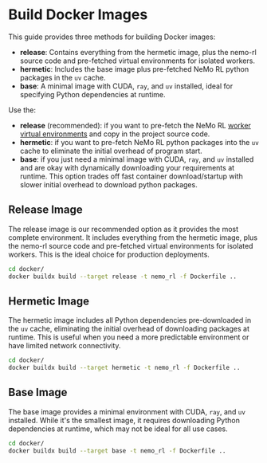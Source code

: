 # Build Docker Images

This guide provides three methods for building Docker images:

* **release**: Contains everything from the hermetic image, plus the nemo-rl source code and pre-fetched virtual environments for isolated workers.
* **hermetic**: Includes the base image plus pre-fetched NeMo RL python packages in the `uv` cache.
* **base**: A minimal image with CUDA, `ray`, and `uv` installed, ideal for specifying Python dependencies at runtime.

Use the:
* **release** (recommended): if you want to pre-fetch the NeMo RL [worker virtual environments](../../design-docs/computational-systems/uv.md#worker-configuration) and copy in the project source code.
* **hermetic**: if you want to pre-fetch NeMo RL python packages into the `uv` cache to eliminate the initial overhead of program start.
* **base**: if you just need a minimal image with CUDA, `ray`, and `uv` installed and are okay with dynamically downloading your requirements at runtime. This option trades off fast container download/startup with slower initial overhead to download python packages.

## Release Image

The release image is our recommended option as it provides the most complete environment. It includes everything from the hermetic image, plus the nemo-rl source code and pre-fetched virtual environments for isolated workers. This is the ideal choice for production deployments.

```sh
cd docker/
docker buildx build --target release -t nemo_rl -f Dockerfile ..
```

## Hermetic Image

The hermetic image includes all Python dependencies pre-downloaded in the `uv` cache, eliminating the initial overhead of downloading packages at runtime. This is useful when you need a more predictable environment or have limited network connectivity.

```sh
cd docker/
docker buildx build --target hermetic -t nemo_rl -f Dockerfile ..
```

## Base Image

The base image provides a minimal environment with CUDA, `ray`, and `uv` installed. While it's the smallest image, it requires downloading Python dependencies at runtime, which may not be ideal for all use cases.

```sh
cd docker/
docker buildx build --target base -t nemo_rl -f Dockerfile ..
```
